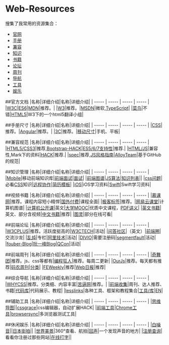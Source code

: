 Web-Resources
=============

搜集了我常用的资源集合：
* [官网](#官方文档)
* [手册](#手册尺寸)
* [兼容](#兼容规范)
* [知识](#知识管理)
* [书籍](#视频书籍)
* [论坛](#前端论坛)
* [周刊](#前端周刊)
* [导航](#综合导航)
* [工具](#辅助工具)
* [娱乐](#休闲娱乐)

##官方文档
|名称|详细介绍|名称|详细介绍|
| ----- | ----- | ----- | ----- |
|[W3C](http://www.w3school.com.cn/)|[ES6](https://github.com/lenville/es6features/blob/master/README.md)|[MDN](https://developer.mozilla.org/zh-CN/)|推荐。|
|[W3](http://www.w3.org/)|推荐。|[MSDN](http://msdn.microsoft.com/zh-cn/ie/bg125381)|微软,[TypeScript](http://www.typescriptlang.org/)|
|[菜鸟](http://www.w3cschool.cc/)|不错|[HTML5](http://www.w3.org/html/ig/zh/wiki/%E7%BF%BB%E8%AF%91)|W3下的一个html5翻译小组|


##手册尺寸
|名称|详细介绍|名称|详细介绍|
|  ----- | ----- | ----- | ----- |
|[CSS](http://css.doyoe.com/)|推荐。|[Angular](http://www.ngnice.com/docs/api)|推荐。|
|[3C](http://chicun.in/)|推荐。|[移动尺寸](http://screensiz.es/phone)|手机、平板|


##兼容规范
|名称|详细介绍|名称|详细介绍|
| ----- | ----- | ----- | ----- |
|[HTML5/CSS3](http://fmbip.com/litmus/)|推荐,[Bootstrap-HACK](https://github.com/cvrebert/bs-css-hacks)|[ES5/6/7支持性](http://kangax.github.io/compat-table/es5/)|推荐.|
|[HTML/JS](http://www.quirksmode.org/compatibility.html)|兼容性,Mark下的资料|[HACK](http://browserhacks.com/)|推荐.|
|[spec](https://github.com/duyuhe/spec)|推荐,[JS风格指南](https://github.com/airbnb/javascript/tree/es6?utm_source=javascriptweekly&utm_medium=email)|[AlloyTeam](http://alloyteam.github.io/code-guide/)|基于GitHub的规范|



##知识管理
|名称|详细介绍|名称|详细介绍|
| ----- | ----- | ----- | ----- |
|[Mobile](https://github.com/hoosin/mobile-web-favorites)|移动前端知识库|[前端面试](https://github.com/h5bp/Front-end-Developer-Interview-Questions/tree/master/Translations/Chinese)|[面试](https://github.com/skyline75489/what-happens-when-zh_CN)|
|[前端图谱](https://github.com/duyuhe/fks)|[JS算法](https://github.com/LukeLin/data-structure-with-js)|[知识列表](https://platform.html5.org/)||
|[css问题](https://github.com/davidtheclark/scalable-css-reading-list)|必看[CSS](https://github.com/AllThingsSmitty/must-watch-css)知识|[远程协作](https://github.com/duyuhe/remote-working)|[简历模板](https://github.com/duyuhe/ResumeSample)|
|[iOS](https://github.com/Aufree/trip-to-iOS)|iOS学习资料|[Swift](https://github.com/numbbbbb/the-swift-programming-language-in-chinese)|Swift学习资料|



##视频书籍
|名称|详细介绍|名称|详细介绍|
| ----- | ----- | ----- | ----- |
|[慕课网](http://www.imooc.com/)|推荐。课程内容短小精悍|[国外付费](https://www.udemy.com/courses/)|课程全面|
|[极客标签](http://www.gbtags.com/gb/index.htm)|推荐。|[网易云课堂](http://study.163.com/)|计算机图谱|
|[计算机公开课](https://github.com/prakhar1989/awesome-courses)|英文|[大学MOOC](http://blog.sunner.cn/recommended-mooc-for-programmers/)|优质中文课程，[PDF讲义](http://www.jingpinke.com/)|
|[英文书籍](https://github.com/vhf/free-programming-books/blob/master/free-programming-books.md#javascript)|英文、部分含视频|[中文书籍](https://github.com/duyuhe/free-programming-books-zh_CN)|推荐|
|[图灵](http://www.ituring.com.cn/)|部分在线可看|


##前端论坛
|名称|详细介绍|名称|详细介绍|
| ----- | ----- | ----- | ----- |
|[W3CPLUS](http://www.w3cplus.com/css3/css-counters.html)|推荐。活跃度挺高的|[W3CTECH](http://www.w3ctech.com/)|活动|
|[问答社区](http://stackoverflow.com/)|（英文）|[前端圈](http://www.fequan.com/)|交流沙龙|
|[乱炖](http://www.html-js.com/)|专栏|[阿里技术](http://club.alibabatech.org/index.htm)|活动|
|[DIVIO](http://div.io/pro/index)|需要注册码|[segmentfault](http://segmentfault.com/)|活动|
|[fouber-Blog](https://github.com/fouber/blog)|[阮一峰Blog](https://github.com/ruanyf/articles)|[QCon](http://2015.qconbeijing.com/)|活动|


##前端周刊
|名称|详细介绍|名称|详细介绍|
| ----- | ----- | ----- | ----- |
|[奇舞团](http://www.75team.com/weekly/)|推荐。js、css等都有|[编程狂人](http://www.tuicool.com/mags)|推荐。每周二更新|
|[OurJs](http://ourjs.com/)|推荐。每天都有推荐|[码农周刊](http://weekly.manong.io/issues/?ref=weibo)|[分类](https://github.com/duyuhe/manong)|
|[FEWeekly](http://www.feweekly.com/)|推荐|[Web日报](http://web.memect.com/)|推荐|


##综合导航
|名称|详细介绍|名称|详细介绍|
| ----- | ----- | ----- | ----- |
|[WHYCSS](http://whycss.com/)|推荐。分类细、内容丰富|[苦逼网](http://www.kubition.com/)|推荐。|
|[前端收集](https://github.com/duyuhe/front-end-collect)|周刊、达人推荐、书籍|[代码库](http://www.zhihu.com/question/21034316)|代码展示、教程|
|[lesslinks](http://www.lesslinks.com/)|各种工具、框架和教程集合|[工具/库](https://github.com/JingwenTian/awesome-frontend)|[EN](https://github.com/sorrycc/awesome-javascript)|


##辅助工具
|名称|详细介绍|名称|详细介绍|
| ----- | ----- | ----- | ----- |
|[思维导图](http://naotu.baidu.com/edit.html)||[cssgrace](https://github.com/duyuhe/cssgrace)|css编辑器，自动扩展HACK|
|[前端工具](https://www.codefellows.org/blog/a-list-of-foundational-javascript-tools)|[Chrome工具](https://github.com/CN-Chrome-DevTools/CN-Chrome-DevTools)|[browsersync](http://www.browsersync.io/)|多浏览器测试工具|



##休闲娱乐
|名称|详细介绍|名称|详细介绍|
| ----- | ----- | ----- | ----- |
|[白噪音](https://www.teambition.com/nature)||[日本街拍](http://www.style-arena.jp/)||
|[世界美景](http://www.airpano.ru/)|360°查看、航拍|[回声](http://echo.kibey.com/)|一个发现声音的地方|
|[注册查询](http://www.reg007.com/)|看看你注册过那些网站|[在线打字](http://www.ratatype.com/)||

